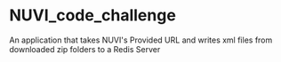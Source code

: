 # NUVI_code_challenge
An application that takes NUVI's Provided URL and writes xml files from downloaded zip folders to a Redis Server
